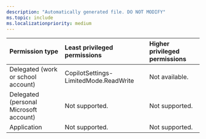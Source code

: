 ```yaml
---
description: "Automatically generated file. DO NOT MODIFY"
ms.topic: include
ms.localizationpriority: medium
---
```


|Permission type|Least privileged permissions|Higher privileged permissions|
|:---|:---|:---|
|Delegated (work or school account)|CopilotSettings-LimitedMode.ReadWrite| Not available.|
|Delegated (personal Microsoft account)|Not supported.|Not supported.|
|Application|Not supported.|Not supported.|
